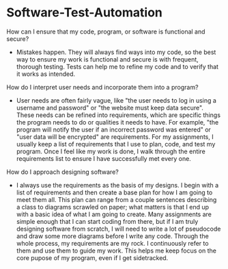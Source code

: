 # Software-Test-Automation

How can I ensure that my code, program, or software is functional and secure?

* Mistakes happen. They will always find ways into my code, so the best way to ensure my work is functional and secure is with frequent, thorough testing. Tests can help me to refine my code and to verify that it works as intended.

How do I interpret user needs and incorporate them into a program?

* User needs are often fairly vague, like "the user needs to log in using a username and password" or "the website must keep data secure". These needs can be refined into requirements, which are specific things the program needs to do or qualities it needs to have. For example, "the program will notify the user if an incorrect password was entered" or "user data will be encrypted" are requirements. For my assignments, I usually keep a list of requirements that I use to plan, code, and test my program. Once I feel like my work is done, I walk through the entire requirements list to ensure I have successfully met every one.

How do I approach designing software?

 * I always use the requirements as the basis of my designs. I begin with a list of requirements and then create a base plan for how I am going to meet them all. This plan can range from a couple sentences describing a class to diagrams scrawled on paper; what matters is that I end up with a basic idea of what I am going to create. Many assignments are simple enough that I can start coding from there, but if I am truly designing software from scratch, I will need to write a lot of pseudocode and draw some more diagrams before I write any code. Through the whole process, my requirements are my rock. I continuously refer to them and use them to guide my work. This helps me keep focus on the core pupose of my program, even if I get sidetracked.
